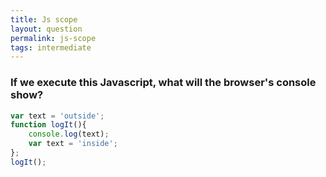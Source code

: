 ```yaml
---
title: Js scope
layout: question
permalink: js-scope
tags: intermediate
---
```


### If we execute this Javascript, what will the browser's console show?

```javascript
var text = 'outside';
function logIt(){
    console.log(text);
    var text = 'inside';
};
logIt();
```
